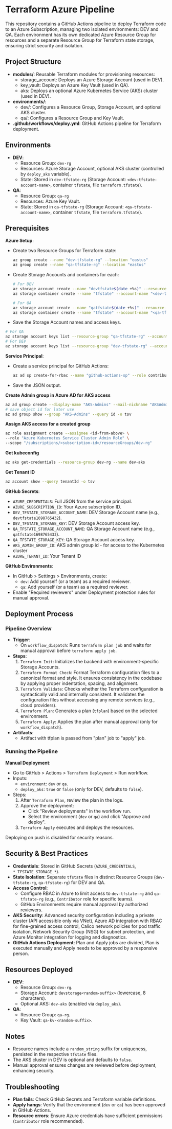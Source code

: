 # Terraform Azure Pipeline

This repository contains a GitHub Actions pipeline to deploy Terraform code to an Azure Subscription, managing two isolated environments: DEV and QA. Each environment has its own dedicated Azure Resource Group for resources and a separate Resource Group for Terraform state storage, ensuring strict security and isolation.

## Project Structure
- **modules/**: Reusable Terraform modules for provisioning resources:
  - storage_account: Deploys an Azure Storage Account (used in DEV).
  - key_vault: Deploys an Azure Key Vault (used in QA).
  - aks: Deploys an optional Azure Kubernetes Service (AKS) cluster (used in DEV).
- **environments/**:
  - dev/: Configures a Resource Group, Storage Account, and optional AKS cluster.
  - qa/: Configures a Resource Group and Key Vault.
- **.github/workflows/deploy.yml**: GitHub Actions pipeline for Terraform deployment.


## Environments
- **DEV**:
  - Resource Group: `dev-rg`
  - Resources: Azure Storage Account, optional AKS cluster (controlled by `deploy_aks` variable).
  - State: Stored in `dev-tfstate-rg` (Storage Account: `<dev-tfstate-account-name>`, container `tfstate`, file `terraform.tfstate`).
- **QA**:
  - Resource Group: `qa-rg`
  - Resources: Azure Key Vault.
  - State: Stored in `qa-tfstate-rg` (Storage Account: `<qa-tfstate-account-name>`, container `tfstate`, file `terraform.tfstate`).

## Prerequisites
 **Azure Setup**:

   - Create two Resource Groups for Terraform state:
   
     ```bash
     az group create --name "dev-tfstate-rg" --location "eastus"
     az group create --name "qa-tfstate-rg" --location "eastus"
     ```
     
   - Create Storage Accounts and containers for each:
   
     ```bash
     # For DEV
     az storage account create --name "devtfstate$(date +%s)" --resource-group "dev-tfstate-rg" --sku Standard_LRS
     az storage container create --name "tfstate" --account-name "<dev-tfstate-account-name>"
     
     # For QA
     az storage account create --name "qatfstate$(date +%s)" --resource-group "qa-tfstate-rg" --sku Standard_LRS
     az storage container create --name "tfstate" --account-name "<qa-tfstate-account-name>"
     ```
   - Save the Storage Account names and access keys.
   
   ```bash
   # For QA
   az storage account keys list --resource-group "qa-tfstate-rg" --account-name <qa-tfstate-account-name> --query "[0].value" -o tsv
   # For DEV
   az storage account keys list --resource-group "dev-tfstate-rg" --account-name <dev-tfstate-account-name> --query "[0].value" -o tsv
   ```

**Service Principal**:

   - Create a service principal for GitHub Actions:
   
     ```bash
     az ad sp create-for-rbac --name "github-actions-sp" --role contributor --scopes /subscriptions/<subscription-id> --sdk-auth
     ```
     
   - Save the JSON output.
   
**Create Admin group in Azure AD for AKS access**

```bash
az ad group create --display-name "AKS-Admins" --mail-nickname "AKSAdmins" --description "AKS Admins for DEV"
# save object id for later use
az ad group show --group "AKS-Admins" --query id -o tsv
```
    
**Assign AKS access for a created group**

```bash
az role assignment create --assignee <id-from-above> \
--role "Azure Kubernetes Service Cluster Admin Role" \
--scope "/subscriptions/<subscription-id>/resourceGroups/dev-rg"
```
    
**Get kubeconfig**

```bash
az aks get-credentials --resource-group dev-rg --name dev-aks
```
    
**Get Tenant ID**

```bash
az account show --query tenantId -o tsv
```

**GitHub Secrets**:

   - `AZURE_CREDENTIALS`: Full JSON from the service principal.
   - `AZURE_SUBSCRIPTION_ID`: Your Azure subscription ID.
   - `DEV_TFSTATE_STORAGE_ACCOUNT_NAME`: DEV Storage Account name (e.g., `devtfstate1698765432`).
   - `DEV_TFSTATE_STORAGE_KEY`: DEV Storage Account access key.
   - `QA_TFSTATE_STORAGE_ACCOUNT_NAME`: QA Storage Account name (e.g., `qatfstate1698765433`).
   - `QA_TFSTATE_STORAGE_KEY`: QA Storage Account access key.
   - `AKS_ADMIN_GROUP_ID`: AKS admin group id - for access to the Kubernetes cluster
   - `AZURE_TENANT_ID`: Your Tenant ID

**GitHub Environments**:

   - In GitHub > Settings > Environments, create:
     - `dev`: Add yourself (or a team) as a required reviewer.
     - `qa`: Add yourself (or a team) as a required reviewer.
   - Enable "Required reviewers" under Deployment protection rules for manual approval.

## Deployment Process
### Pipeline Overview
- **Trigger**:
  - On `workflow_dispatch`: Runs `terraform plan job` and waits for manual approval before `terraform apply job`.
- **Steps**:
  1. `Terraform Init`: Initializes the backend with environment-specific Storage Accounts.
  2. `Terraform Format Check`: Format Terraform configuration files to a canonical format and style. It ensures consistency in the codebase by applying proper indentation, spacing, and alignment.
  3. `Terraform Validate`: Checks whether the Terraform configuration is syntactically valid and internally consistent. It validates the configuration files without accessing any remote services (e.g., cloud providers).
  4. `Terraform Plan`: Generates a plan (`tfplan`) based on the selected environment.
  5. `Terraform Apply`: Applies the plan after manual approval (only for `workflow_dispatch`).
- **Artifacts**:
  - Artifact with tfplan is passed from "plan" job to "apply" job.

### Running the Pipeline

**Manual Deployment**:
   - Go to GitHub > Actions > `Terraform Deployment` > Run workflow.
   - Inputs:
     - `environment`: `dev` or `qa`.
     - `deploy_aks`: `true` or `false` (only for DEV, defaults to `false`).
   - Steps:
     1. After `Terraform Plan`, review the plan in the logs.
     2. Approve the deployment:
        - Click "Review deployments" in the workflow run.
        - Select the environment (`dev` or `qa`) and click "Approve and deploy".
     3. `Terraform Apply` executes and deploys the resources.
     
Deploying on push is disabled for security reasons.

## Security & Best Practices
- **Credentials**: Stored in GitHub Secrets (`AZURE_CREDENTIALS`, `*_TFSTATE_STORAGE_*`).
- **State Isolation**: Separate `tfstate` files in distinct Resource Groups (`dev-tfstate-rg`, `qa-tfstate-rg`) for DEV and QA.
- **Access Control**: 
  - Configure RBAC in Azure to limit access to `dev-tfstate-rg` and `qa-tfstate-rg` (e.g., `Contributor` role for specific teams).
  - GitHub Environments require manual approval by authorized reviewers.
- **AKS Security**: Advanced security configuration including a private cluster (API accessible only via VNet), Azure AD integration with RBAC for fine-grained access control, Calico network policies for pod traffic isolation, Network Security Group (NSG) for subnet protection, and Azure Monitor integration for logging and diagnostics.
- **GitHub Actions Deployment**: Plan and Apply jobs are divided, Plan is executed manually and Apply needs to be approved by a responsive person.

## Resources Deployed
- **DEV**:
  - Resource Group: `dev-rg`.
  - Storage Account: `devstorage<random-suffix>` (lowercase, 8 characters).
  - Optional AKS: `dev-aks` (enabled via `deploy_aks`).
- **QA**:
  - Resource Group: `qa-rg`.
  - Key Vault: `qa-kv-<random-suffix>`.

## Notes
- Resource names include a `random_string` suffix for uniqueness, persisted in the respective `tfstate` files.
- The AKS cluster in DEV is optional and defaults to `false`.
- Manual approval ensures changes are reviewed before deployment, enhancing security.

## Troubleshooting
- **Plan fails**: Check GitHub Secrets and Terraform variable definitions.
- **Apply hangs**: Verify that the environment (`dev` or `qa`) has been approved in GitHub Actions.
- **Resource errors**: Ensure Azure credentials have sufficient permissions (`Contributor` role recommended).
